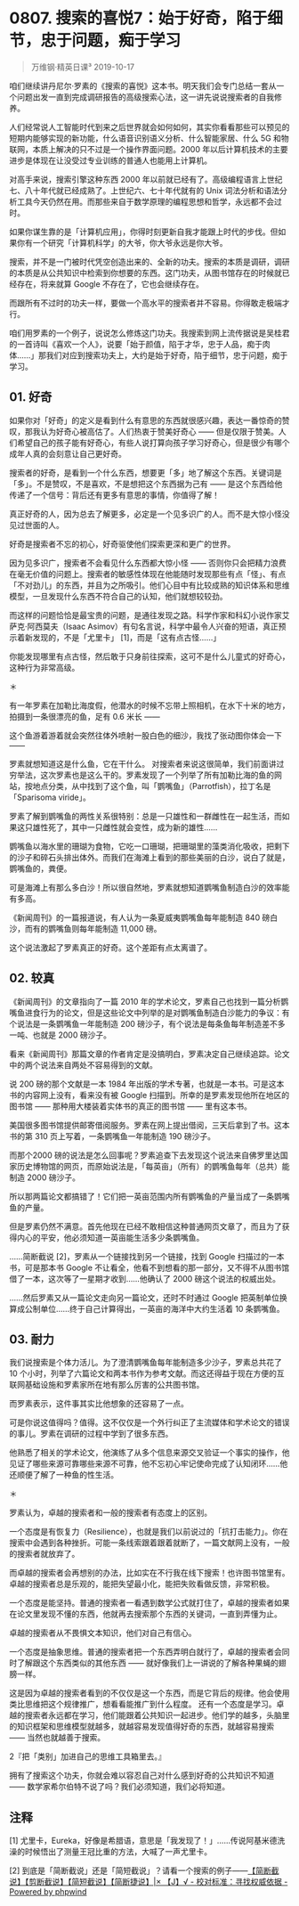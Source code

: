 # 0807. 搜索的喜悦7：始于好奇，陷于细节，忠于问题，痴于学习
> 万维钢·精英日课³
2019-10-17

咱们继续讲丹尼尔·罗素的《搜索的喜悦》这本书。明天我们会专门总结一套从一个问题出发一直到完成调研报告的高级搜索心法，这一讲先说说搜索者的自我修养。

人们经常说人工智能时代到来之后世界就会如何如何，其实你看看那些可以预见的短期内能够实现的新功能，什么语音识别语义分析、什么智能家居、什么 5G 和物联网，本质上解决的只不过是一个操作界面问题。2000 年以后计算机技术的主要进步是体现在让没受过专业训练的普通人也能用上计算机。

对高手来说，搜索引擎这种东西 2000 年以前就已经有了。高级编程语言上世纪七、八十年代就已经成熟了。上世纪六、七十年代就有的 Unix 词法分析和语法分析工具今天仍然在用。而那些来自于数学原理的编程思想和哲学，永远都不会过时。

如果你谋生靠的是「计算机应用」，你得时刻更新自我才能跟上时代的步伐。但如果你有一个研究「计算机科学」的大爷，你大爷永远是你大爷。

搜索，并不是一门被时代凭空创造出来的、全新的功夫。搜索的本质是调研，调研的本质是从公共知识中检索到你想要的东西。这门功夫，从图书馆存在的时候就已经存在，将来就算 Google 不存在了，它也会继续存在。

而跟所有不过时的功夫一样，要做一个高水平的搜索者并不容易。你得敢走极端才行。

咱们用罗素的一个例子，说说怎么修炼这门功夫。我搜索到网上流传据说是吴桂君的一首诗叫《喜欢一个人》，说要「始于颜值，陷于才华，忠于人品，痴于肉体……」那我们对应到搜索功夫上，大约是始于好奇，陷于细节，忠于问题，痴于学习。

## 01. 好奇

如果你对「好奇」的定义是看到什么有意思的东西就很感兴趣，表达一番惊奇的赞叹，那我认为好奇心被高估了。人们热衷于赞美好奇心 —— 但是仅限于赞美。人们希望自己的孩子能有好奇心，有些人说打算向孩子学习好奇心，但是很少有哪个成年人真的会刻意让自己更好奇。

搜索者的好奇，是看到一个什么东西，想要更「多」地了解这个东西。关键词是「多」。不是赞叹，不是喜欢，不是想把这个东西据为己有 —— 是这个东西给他传递了一个信号：背后还有更多有意思的事情，你值得了解！

真正好奇的人，因为总去了解更多，必定是一个见多识广的人。而不是大惊小怪没见过世面的人。

好奇是搜索者不忘的初心，好奇驱使他们探索更深和更广的世界。

因为见多识广，搜索者不会看见什么东西都大惊小怪 —— 否则你只会把精力浪费在毫无价值的问题上。搜索者的敏感性体现在他能随时发现那些有点「怪」、有点「不对劲儿」的东西，并且为之所吸引。他们心目中有比较成熟的知识体系和思维模型，一旦发现什么东西不符合自己的认知，他们就想较较劲。

而这样的问题恰恰是最宝贵的问题，是通往发现之路。科学作家和科幻小说作家艾萨克·阿西莫夫（Isaac Asimov）有句名言说，科学中最令人兴奋的短语，真正预示着新发现的，不是「尤里卡」 [1]，而是「这有点古怪……」

你能发现哪里有点古怪，然后敢于只身前往探索，这可不是什么儿童式的好奇心，这种行为非常高级。

＊

有一年罗素在加勒比海度假，他潜水的时候不忘带上照相机，在水下十米的地方，拍摄到一条很漂亮的鱼，足有 0.6 米长 ——

这个鱼游着游着就会突然往体外喷射一股白色的细沙，我找了张动图你体会一下 —— 

罗素就想知道这是什么鱼，它在干什么。 对搜索者来说这很简单，我们前面讲过穷举法，这次罗素也是这么干的。罗素发现了一个列举了所有加勒比海的鱼的网站，按地点分类，从中找到了这个鱼，叫「鹦嘴鱼」（Parrotfish），拉丁名是「Sparisoma viride」。

罗素了解到鹦嘴鱼的两性关系很特别：总是一只雄性和一群雌性在一起生活，而如果这只雄性死了，其中一只雌性就会变性，成为新的雄性……

鹦嘴鱼以海水里的珊瑚为食物，它吃一口珊瑚，把珊瑚里的藻类消化吸收，把剩下的沙子和碎石头排出体外。而我们在海滩上看到的那些美丽的白沙，说白了就是，鹦嘴鱼的，粪便。

可是海滩上有那么多白沙！所以很自然地，罗素就想知道鹦嘴鱼制造白沙的效率能有多高。

《新闻周刊》的一篇报道说，有人认为一条夏威夷鹦嘴鱼每年能制造 840 磅白沙，而有的鹦嘴鱼则每年能制造 11,000 磅。

这个说法激起了罗素真正的好奇。这个差距有点太离谱了。

## 02. 较真

《新闻周刊》的文章指向了一篇 2010 年的学术论文，罗素自己也找到一篇分析鹦嘴鱼进食行为的论文，但是这些论文中列举的是对鹦嘴鱼制造白沙能力的争议：有个说法是一条鹦嘴鱼一年能制造 200 磅沙子，有个说法是每条鱼每年制造差不多一吨、也就是 2000 磅沙子。

看来《新闻周刊》那篇文章的作者肯定是没搞明白，罗素决定自己继续追踪。论文中的两个说法来自两处不容易得到的文献。

说 200 磅的那个文献是一本 1984 年出版的学术专著，也就是一本书。可是这本书的内容网上没有，看来没有被 Google 扫描到。所幸的是罗素发现他所在地区的图书馆 —— 那种用大楼装着实体书的真正的图书馆 —— 里有这本书。

美国很多图书馆提供邮寄借阅服务。罗素在网上提出借阅，三天后拿到了书。这本书的第 310 页上写着，一条鹦嘴鱼一年能制造 190 磅沙子。

而那个2000 磅的说法是怎么回事呢？罗素追查下去发现这个说法来自佛罗里达国家历史博物馆的网页，而原始说法是，「每英亩」（所有）的鹦嘴鱼每年（总共）能制造 2000 磅沙子。

所以那两篇论文都搞错了！它们把一英亩范围内所有鹦嘴鱼的产量当成了一条鹦嘴鱼的产量。

但是罗素仍然不满意。首先他现在已经不敢相信这种普通网页文章了，而且为了获得内心的平安，他必须知道一英亩能生活多少条鹦嘴鱼。

……简断截说 [2]，罗素从一个链接找到另一个链接，找到 Google 扫描过的一本书，可是那本书 Google 不让看全，他看不到想看的那一部分，又不得不从图书馆借了一本，这次等了一星期才收到……他确认了 2000 磅这个说法的权威出处。

……然后罗素又从一篇论文走向另一篇论文，还时不时通过 Google 把英制单位换算成公制单位……终于自己计算得出，一英亩的海洋中大约生活着 10 条鹦嘴鱼。

## 03. 耐力

我们说搜索是个体力活儿。为了澄清鹦嘴鱼每年能制造多少沙子，罗素总共花了 10 个小时，列举了六篇论文和两本书作为参考文献。而这还得益于现在方便的互联网基础设施和罗素家所在地有那么厉害的公共图书馆。

而罗素表示，这件事其实比他想象的还容易了一点。

可是你说这值得吗？值得。这不仅仅是一个外行纠正了主流媒体和学术论文的错误的事儿。罗素在调研的过程中学到了很多东西。

他熟悉了相关的学术论文，他演练了从多个信息来源交叉验证一个事实的操作，他见证了哪些来源可靠哪些来源不可靠，他不忘初心牢记使命完成了认知闭环……他还顺便了解了一种鱼的性生活。

＊

罗素认为，卓越的搜索者和一般的搜索者有态度上的区别。

一个态度是有恢复力（Resilience），也就是我们以前说过的「抗打击能力」。你在搜索中会遇到各种挫折。可能一条线索跟着跟着就断了，一篇文献网上没有，一般的搜索者就放弃了。

而卓越的搜索者会再想别的办法，比如实在不行我在线下搜索！也许图书馆里有。卓越的搜索者总是乐观的，能把失望最小化，能把失败看做反馈，非常积极。

一个态度是能坚持。普通的搜索者一看遇到数学公式就打住了，卓越的搜索者如果在论文里发现不懂的东西，他就再去搜索那个东西的关键词，一直到弄懂为止。

卓越的搜索者从不畏惧文本知识，他们对自己有信心。

一个态度是抽象思维。普通的搜索者把一个东西弄明白就行了，卓越的搜索者会同时了解跟这个东西类似的其他东西 —— 就好像我们上一讲说的了解各种果蝇的翅膀一样。

这是因为卓越的搜索者看到的不仅仅是这一个东西，而是它背后的规律。他会使用类比思维把这个规律推广，想看看能推广到什么程度。
还有一个态度是学习。卓越的搜索者永远都在学习，他们能跟着公共知识一起进步。他们学的越多，头脑里的知识框架和思维模型就越多，就越容易发现值得好奇的东西，就越容易搜索 —— 当然也就越善于搜索。

2『把「类别」加进自己的思维工具箱里去。』

拥有了搜索这个功夫，你就会难以容忍自己对什么感到好奇的公共知识不知道 —— 数学家希尔伯特不说了吗？我们必须知道，我们必将知道。

## 注释

[1] 尤里卡，Eureka，好像是希腊语，意思是「我发现了！」……传说阿基米德洗澡的时候悟出了测量王冠比重的方法，大喊了一声尤里卡。

[2] 到底是「简断截说」还是「简短截说」？请看一个搜索的例子——[【简断截说】【剪断截说】【简短截说】【简断捷说】|× 【J】√ - 校对标准：寻找权威依据 - Powered by phpwind](http://www.jiaodui.com/bbs/read.php?tid=50144)


